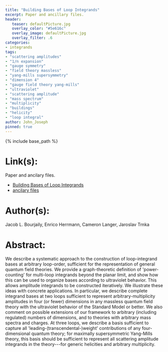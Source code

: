 ```yaml
---
title: "Building Bases of Loop Integrands"
excerpt: Paper and ancillary files.
header:
   teaser: defaultPicture.jpg
   overlay_color: "#5e616c"
   overlay_image: defaultPicture.jpg
   overlay_filter: .6
categories:
- integrands
tags:
- "scattering amplitudes"
- "1/n expansion"
- "gauge symmetry"
- "field theory massless"
- "yang-mills supersymmetry"
- "dimension 4"
- "gauge field theory yang-mills"
- "ultraviolet"
- "scattering amplitude"
- "mass spectrum"
- "multiplicity"
- "buildings"
- "helicity"
- "loop integral"
author: John_Joseph
pinned: true
---
```

{% include base_path %}

# Link(s):
Paper and ancilary files.
  * [Building Bases of Loop Integrands](https://arxiv.org/abs/2007.13905)
  * [ancilary files](https://arxiv.org/src/2007.13905/anc)

# Author(s):
Jacob L. Bourjaily, Enrico Herrmann, Cameron Langer, Jaroslav Trnka

# Abstract:
We describe a systematic approach to the construction of loop-integrand bases at arbitrary loop-order, sufficient for the representation of general quantum field theories. We provide a graph-theoretic definition of 'power-counting' for multi-loop integrands beyond the planar limit, and show how this can be used to organize bases according to ultraviolet behavior. This allows amplitude integrands to be constructed iteratively. We illustrate these ideas with concrete applications. In particular, we describe complete integrand bases at two loops sufficient to represent arbitrary-multiplicity amplitudes in four (or fewer) dimensions in any massless quantum field theory with the ultraviolet behavior of the Standard Model or better. We also comment on possible extensions of our framework to arbitrary (including regulated) numbers of dimensions, and to theories with arbitrary mass spectra and charges. At three loops, we describe a basis sufficient to capture all 'leading-(transcendental-)weight' contributions of any four-dimensional quantum theory; for maximally supersymmetric Yang-Mills theory, this basis should be sufficient to represent all scattering amplitude integrands in the theory---for generic helicities and arbitrary multiplicity.